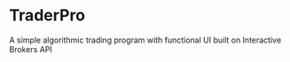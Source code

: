# TraderPro
 A simple algorithmic trading program with functional UI built on Interactive Brokers API
